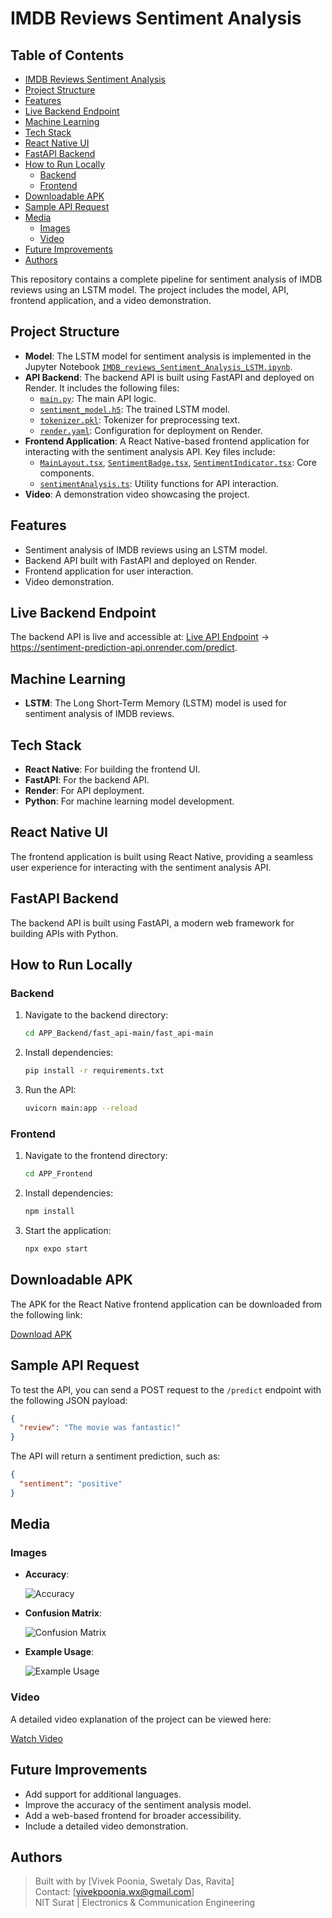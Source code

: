 # IMDB Reviews Sentiment Analysis

## Table of Contents

- [IMDB Reviews Sentiment Analysis](#imdb-reviews-sentiment-analysis)
- [Project Structure](#project-structure)
- [Features](#features)
- [Live Backend Endpoint](#live-backend-endpoint)
- [Machine Learning](#machine-learning)
- [Tech Stack](#tech-stack)
- [React Native UI](#react-native-ui)
- [FastAPI Backend](#fastapi-backend)
- [How to Run Locally](#how-to-run-locally)
  - [Backend](#backend)
  - [Frontend](#frontend)
- [Downloadable APK](#downloadable-apk)
- [Sample API Request](#sample-api-request)
- [Media](#media)
  - [Images](#images)
  - [Video](#video)
- [Future Improvements](#future-improvements)
- [Authors](#authors)

This repository contains a complete pipeline for sentiment analysis of IMDB reviews using an LSTM model. The project includes the model, API, frontend application, and a video demonstration.

## Project Structure

- **Model**: The LSTM model for sentiment analysis is implemented in the Jupyter Notebook [`IMDB_reviews_Sentiment_Analysis_LSTM.ipynb`](Model/IMDB_reviews_Sentiment_Analysis_LSTM.ipynb).
- **API Backend**: The backend API is built using FastAPI and deployed on Render. It includes the following files:
  - [`main.py`](APP_Backend/fast_api-main/fast_api-main/main.py): The main API logic.
  - [`sentiment_model.h5`](APP_Backend/fast_api-main/fast_api-main/sentiment_model.h5): The trained LSTM model.
  - [`tokenizer.pkl`](APP_Backend/fast_api-main/fast_api-main/tokenizer.pkl): Tokenizer for preprocessing text.
  - [`render.yaml`](APP_Backend/fast_api-main/fast_api-main/render.yaml): Configuration for deployment on Render.
- **Frontend Application**: A React Native-based frontend application for interacting with the sentiment analysis API. Key files include:
  - [`MainLayout.tsx`](APP_Frontend/components/MainLayout.tsx), [`SentimentBadge.tsx`](APP_Frontend/components/SentimentBadge.tsx), [`SentimentIndicator.tsx`](APP_Frontend/components/SentimentIndicator.tsx): Core components.
  - [`sentimentAnalysis.ts`](APP_Frontend/utils/sentimentAnalysis.ts): Utility functions for API interaction.
- **Video**: A demonstration video showcasing the project.

## Features

- Sentiment analysis of IMDB reviews using an LSTM model.
- Backend API built with FastAPI and deployed on Render.
- Frontend application for user interaction.
- Video demonstration.

## Live Backend Endpoint

The backend API is live and accessible at: [Live API Endpoint](https://sentiment-prediction-api.onrender.com/predict) -> https://sentiment-prediction-api.onrender.com/predict.

## Machine Learning

- **LSTM**: The Long Short-Term Memory (LSTM) model is used for sentiment analysis of IMDB reviews.

## Tech Stack

- **React Native**: For building the frontend UI.
- **FastAPI**: For the backend API.
- **Render**: For API deployment.
- **Python**: For machine learning model development.

## React Native UI

The frontend application is built using React Native, providing a seamless user experience for interacting with the sentiment analysis API.

## FastAPI Backend

The backend API is built using FastAPI, a modern web framework for building APIs with Python.

## How to Run Locally

### Backend

1. Navigate to the backend directory:
   ```bash
   cd APP_Backend/fast_api-main/fast_api-main
   ```
2. Install dependencies:
   ```bash
   pip install -r requirements.txt
   ```
3. Run the API:
   ```bash
   uvicorn main:app --reload
   ```

### Frontend

1. Navigate to the frontend directory:
   ```bash
   cd APP_Frontend
   ```
2. Install dependencies:
   ```bash
   npm install
   ```
3. Start the application:
   ```bash
   npx expo start
   ```

## Downloadable APK

The APK for the React Native frontend application can be downloaded from the following link:

[Download APK](https://expo.dev/accounts/jay-shah/projects/ml-expo-nativewind/builds/7def31c5-291a-4485-b50e-9af5cecc28ad)

## Sample API Request

To test the API, you can send a POST request to the `/predict` endpoint with the following JSON payload:

```json
{
  "review": "The movie was fantastic!"
}
```

The API will return a sentiment prediction, such as:

```json
{
  "sentiment": "positive"
}
```

## Media

### Images

- **Accuracy**:
  
  ![Accuracy](Images/accuracy.png)
- **Confusion Matrix**:
  
  ![Confusion Matrix](Images/confusion_matrix.png)
- **Example Usage**:
  
  ![Example Usage](Images/example_usage.png)

### Video

A detailed video explanation of the project can be viewed here:

[Watch Video](video/video_explanation.mp4)

## Future Improvements

- Add support for additional languages.
- Improve the accuracy of the sentiment analysis model.
- Add a web-based frontend for broader accessibility.
- Include a detailed video demonstration.

## Authors

> Built with by [Vivek Poonia, Swetaly Das, Ravita]  
> Contact: [vivekpoonia.wx@gmail.com]  
> NIT Surat | Electronics & Communication Engineering
